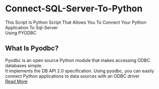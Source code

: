 # Connect-SQL-Server-To-Python
This Script Is Python Script That Allows You To Connect Your Python Application To Sql-Server <br>Using PYODBC

## What Is Pyodbc?
Pyodbc is an open source Python module that makes accessing ODBC databases simple. <br> It implements the DB API 2.0 specification. Using pyodbc, you can easily connect Python applications to data sources with an ODBC driver<br>  [Read More](https://mkleehammer.github.io/pyodbc/)
